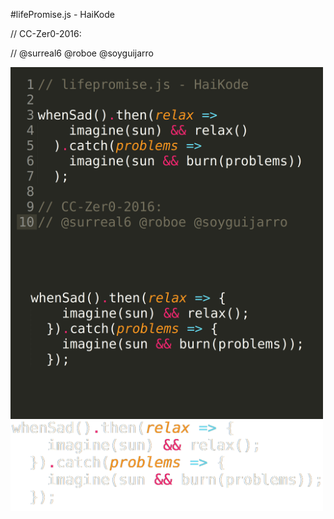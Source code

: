 #lifePromise.js - HaiKode

// CC-Zer0-2016:  

// @surreal6 @roboe @soyguijarro

<img align="center" width="500px" src="/lifePromise.png">

<img align="center" width="500px" src="/lifePromise.max.png">

<img align="center" width="500px" src="/lifePromise.min.png">

